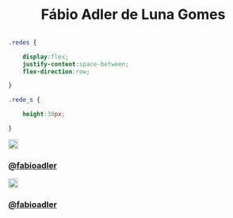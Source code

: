 <div align="center">
    <h1>Fábio Adler de Luna Gomes</h1>
</div>

```css

.redes {

    display:flex;
    justify-content:space-between;
    flex-direction:row;

}

.rede_s {

    height:30px;

}

```

<div class="redes">
    <div class="rede_s">
        <a href="#"><img src="https://www.freepnglogos.com/uploads/logo-ig-png/logo-ig-stunning-instagram-logo-vector-download-for-new-7.png" height="20px" width="20px">
        <h3>@fabioadler</h3></a>
    </div>
    <div class="rede_s">
        <a href="#"><img src="https://www.freepnglogos.com/uploads/telegram-png/telegram-software-wikipedia-2.png" height="20px" width="20px">
        <h3>@fabioadler</h3></a>
    </div>
</div>